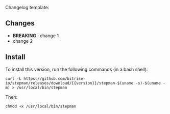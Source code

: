 Changelog template:


## Changes

* __BREAKING__ : change 1
* change 2


## Install

To install this version, run the following commands (in a bash shell):

```
curl -L https://github.com/bitrise-io/stepman/releases/download/{{version}}/stepman-$(uname -s)-$(uname -m) > /usr/local/bin/stepman
```

Then:

```
chmod +x /usr/local/bin/stepman
```
